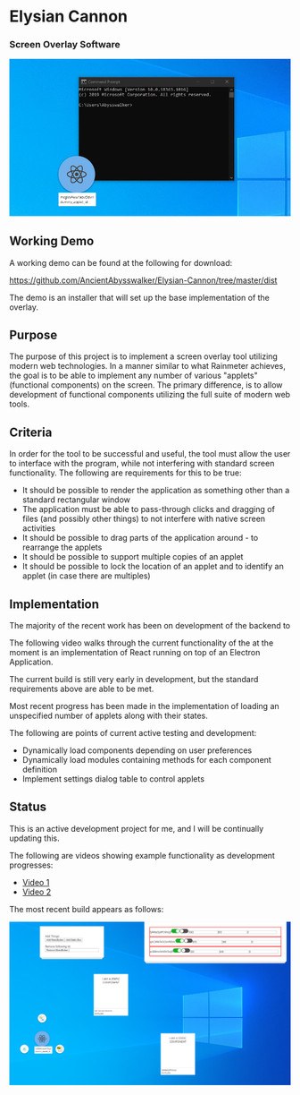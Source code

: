 # Elysian Cannon
### Screen Overlay Software

![Example Functionality](https://raw.githubusercontent.com/AncientAbysswalker/Elysian-Cannon/master/md/header.gif)

## Working Demo
A working demo can be found at the following for download:

https://github.com/AncientAbysswalker/Elysian-Cannon/tree/master/dist

The demo is an installer that will set up the base implementation of the overlay.

## Purpose
The purpose of this project is to implement a screen overlay tool utilizing modern web technologies. In a manner similar to what Rainmeter achieves, the goal is to be able to implement any number of various "applets" (functional components) on the screen. The primary difference, is to allow development of functional components utilizing the full suite of modern web tools.

## Criteria

In order for the tool to be successful and useful, the tool must allow the user to interface with the program, while not interfering with standard screen functionality. The following are requirements for this to be true:

* It should be possible to render the application as something other than a standard rectangular window
* The application must be able to pass-through clicks and dragging of files (and possibly other things) to not interfere with native screen activities
* It should be possible to drag parts of the application around - to rearrange the applets
* It should be possible to support multiple copies of an applet
* It should be possible to lock the location of an applet and to identify an applet (in case there are multiples)

## Implementation

The majority of the recent work has been on development of the backend to

The following video walks through the current functionality of the  at the moment is an implementation of React running on top of an Electron Application.

The current build is still very early in development, but the standard requirements above are able to be met.

Most recent progress has been made in the implementation of loading an unspecified number of applets along with their states.

The following are points of current active testing and development:

* Dynamically load components depending on user preferences
* Dynamically load modules containing methods for each component definition
* Implement settings dialog table to control applets

## Status

This is an active development project for me, and I will be continually updating this.

The following are videos showing example functionality as development progresses:

* [Video 1](https://github.com/AncientAbysswalker/Elysian-Cannon/blob/master/md/react-electron-menu.mp4)
* [Video 2](https://github.com/AncientAbysswalker/Elysian-Cannon/blob/master/md/2020-04-19.mkv)

The most recent build appears as follows:

![](https://raw.githubusercontent.com/AncientAbysswalker/Elysian-Cannon/master/md/2020-05-14.png)
